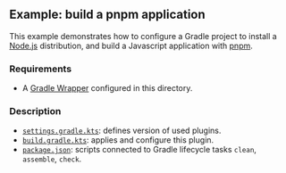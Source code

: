 ## Example: build a pnpm application

This example demonstrates how to configure a Gradle project to install a [Node.js][nodejs] distribution, and build a
Javascript application with [pnpm][pnpm].

### Requirements

- A [Gradle Wrapper][gradle-wrapper] configured in this directory.

### Description

- [`settings.gradle.kts`](settings.gradle.kts): defines version of used plugins.
- [`build.gradle.kts`](build.gradle.kts): applies and configure this plugin.
- [`package.json`](package.json): scripts connected to Gradle lifecycle tasks `clean`, `assemble`, `check`.

[gradle-wrapper]: <https://docs.gradle.org/current/userguide/gradle_wrapper.html> (Gradle Wrapper)
[nodejs]: <https://nodejs.org/> (Node.js)
[pnpm]: <https://pnpm.io/> (pnpm)
